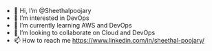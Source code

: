 - 👋 Hi, I’m @Sheethalpoojary
- 👀 I’m interested in DevOps
- 🌱 I’m currently learning AWS and DevOps
- 💞️ I’m looking to collaborate on Cloud and DevOps
- 📫 How to reach me https://www.linkedin.com/in/sheethal-poojary/

<!---
Sheethalpoojary/Sheethalpoojary is a ✨ special ✨ repository because its `README.md` (this file) appears on your GitHub profile.
You can click the Preview link to take a look at your changes.
--->
